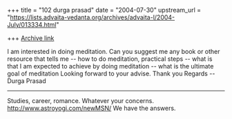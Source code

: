 +++
title = "102 durga prasad"
date = "2004-07-30"
upstream_url = "https://lists.advaita-vedanta.org/archives/advaita-l/2004-July/013334.html"

+++
[Archive link](https://lists.advaita-vedanta.org/archives/advaita-l/2004-July/013334.html)

I  am interested in doing meditation.
Can you suggest me any book or other resource that tells me
-- how to do meditation, practical steps
-- what is that I am expected to achieve by doing meditation
-- what is the ultimate goal of meditation
Looking forward to your advise.
Thank you
Regards
-- Durga Prasad

_________________________________________________________________
Studies, career, romance. Whatever your concerns. 
http://www.astroyogi.com/newMSN/ We have the answers.


